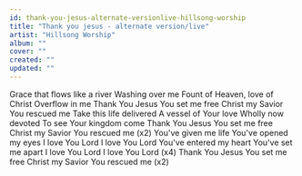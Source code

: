 ```yaml
---
id: thank-you-jesus-alternate-versionlive-hillsong-worship
title: "Thank you jesus - alternate version/live"
artist: "Hillsong Worship"
album: ""
cover: ""
created: ""
updated: ""
---
```


Grace that flows like a river
Washing over me
Fount of Heaven, love of Christ
Overflow in me
Thank You Jesus
You set me free
Christ my Savior
You rescued me
Take this life delivered
A vessel of Your love
Wholly now devoted
To see Your kingdom come
Thank You Jesus
You set me free
Christ my Savior
You rescued me
(x2)
You've given me life
You've opened my eyes
I love You Lord
I love You Lord
You've entered my heart
You've set me apart
I love You Lord
I love You Lord
(x4)
Thank You Jesus
You set me free
Christ my Savior
You rescued me
(x2)